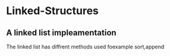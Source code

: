 # Linked-Structures
## A linked list impleamentation
The linked list has diffrent methods used foexample sort,append
